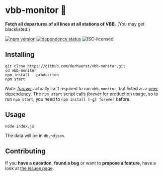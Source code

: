 # vbb-monitor 🔭

**Fetch all departures of all lines at all stations of VBB.** (You may get blacklisted.)

[![npm version](https://img.shields.io/npm/v/vbb-monitor.svg)](https://www.npmjs.com/package/vbb-monitor)
[![dependency status](https://img.shields.io/david/derhuerst/vbb-monitor.svg)](https://david-dm.org/derhuerst/vbb-monitor)
![ISC-licensed](https://img.shields.io/github/license/derhuerst/vbb-monitor.svg)


## Installing

```shell
git clone https://github.com/derhuerst/vbb-monitor.git
cd vbb-monitor
npm install --production
npm start
```

*Note*: [*forever*](https://github.com/foreverjs/forever#readme) actually isn't  required to run `vbb-monitor`, but listed as a [peer dependency](https://docs.npmjs.com/files/package.json#peerdependencies). The `npm start` script calls *forever* for production usage, so to run `npm start`, you need to `npm install [-g] forever` before.


## Usage

```shell
node index.js
```

The data will be in `db.ndjson`.


## Contributing

If you **have a question**, **found a bug** or want to **propose a feature**, have a look at [the issues page](https://github.com/derhuerst/vbb-monitor/issues).
